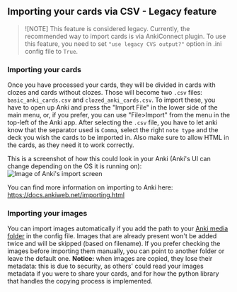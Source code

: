## Importing your cards via CSV - Legacy feature

<!-- prettier-ignore -->
> ![NOTE]
> This feature is considered legacy. Currently, the recommended way to import
> cards is via AnkiConnect plugin. To use this feature, you need to set `"use legacy CVS output?"` 
> option in .ini config file to `True`.

### Importing your cards

Once you have processed your cards, they will be divided in cards with clozes
and cards without clozes. Those will become two `.csv` files:
`basic_anki_cards.csv` and `clozed_anki_cards.csv`. To import these, you have to
open up Anki and press the "Import File" in the lower side of the main menu, or,
if you prefer, you can use "File>Import" from the menu in the top-left of the
Anki app. After selecting the `.csv` file, you have to let anki know that the
separator used is `Comma`, select the right `note type` and the deck you wish
the cards to be imported in. Also make sure to allow HTML in the cards, as they
need it to work correctly.

This is a screenshot of how this could look in your Anki (Anki's UI can change
depending on the OS it is running on):
![Image of Anki's import screen](https://raw.githubusercontent.com/Mochitto/Markdown2Anki/master/docs/Anki_import_example.webp)

You can find more information on importing to Anki here:
https://docs.ankiweb.net/importing.html

### Importing your images

You can import images automatically if you add the path to your
[Anki media folder](https://docs.ankiweb.net/files.html#file-locations) in the
config file. Images that are already present won't be added twice and will be
skipped (based on filename). If you prefer checking the images before importing
them manually, you can point to another folder or leave the default one.
**Notice:** when images are copied, they lose their metadata: this is due to
security, as others' could read your images metadata if you were to share your
cards, and for how the python library that handles the copying process is
implemented.
